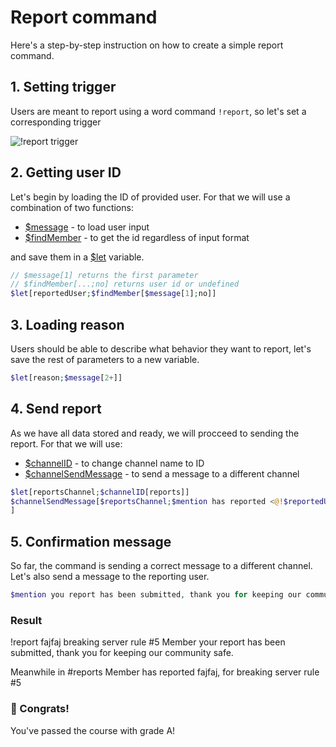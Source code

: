 # Report command
Here's a step-by-step instruction on how to create a simple report command.

## 1. Setting trigger
Users are meant to report using a word command `!report`, so let's set a corresponding trigger

![!report trigger](https://cdn.discordapp.com/attachments/957286111250624552/1100494691721560116/image.png)

## 2. Getting user ID
Let's begin by loading the ID of provided user. For that we will use a combination of two functions:

* [$message](../Message/message.md) - to load user input
* [$findMember](../Member/findMember.md) - to get the id regardless of input format

and save them in a [$let](../Variables/let.md) variable.
```php
// $message[1] returns the first parameter
// $findMember[...;no] returns user id or undefined 
$let[reportedUser;$findMember[$message[1];no]]
```

## 3. Loading reason
Users should be able to describe what behavior they want to report, let's save the rest of parameters to a new variable.
```php
$let[reason;$message[2+]]
```

## 4. Send report
As we have all data stored and ready, we will procceed to sending the report. For that we will use:

* [$channelID](../Channel/channelID) - to change channel name to ID
* [$channelSendMessage](../Message/channelSendMessage.md) - to send a message to a different channel

```php
$let[reportsChannel;$channelID[reports]]
$channelSendMessage[$reportsChannel;$mention has reported <@!$reportedUser>, for: $reason.
]
```

## 5. Confirmation message
So far, the command is sending a correct message to a different channel. Let's also send a message to the reporting user.
```php
$mention you report has been submitted, thank you for keeping our community safe.
```

### Result
<discord-messages>
    <discord-message author="Member" role-color="#ffcc9a">
        !report <discord-mention type=user>fajfaj</discord-mention> breaking server rule #5
    </discord-message>
    <discord-message :bot=true author="Custom Command" role-color="#0099ff" avatar="https://media.discordapp.net/avatars/725721249652670555/781224f90c3b841ba5b40678e032f74a.webp">
        <discord-mention type=user highlight=true>Member</discord-mention> your report has been submitted, thank you for keeping our community safe.
    </discord-message>
</discord-messages>

Meanwhile in #reports
<discord-messages>
    <discord-message :bot=true author="Custom Command" role-color="#0099ff" avatar="https://media.discordapp.net/avatars/725721249652670555/781224f90c3b841ba5b40678e032f74a.webp">
        <discord-mention type=user highlight=false>Member</discord-mention> has reported <discord-mention type=user>fajfaj</discord-mention>, for breaking server rule #5
    </discord-message>
</discord-messages>

### 🎉 Congrats!
You've passed the course with grade A!